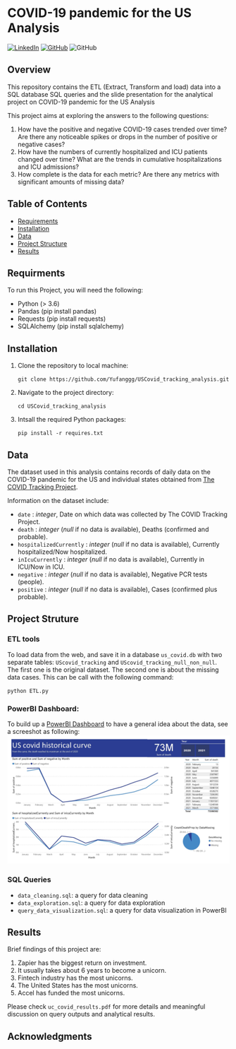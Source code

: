 # COVID-19 pandemic for the US Analysis
[![LinkedIn](https://img.shields.io/badge/-LinkedIn-black.svg?style=for-the-badge&logo=linkedin&colorB=555)](https://www.linkedin.com/in/yufang-w-1295881b5/) [![GitHub](https://img.shields.io/badge/GitHub-100000?style=for-the-badge&logo=github&logoColor=white&colorB=555)](https://github.com/Yufanggg) <img alt="GitHub" src=" https://img.shields.io/github/license/Yufanggg/USCovid_tracking_analysis?style=for-the-badge">

## Overview
This repository contains the ETL (Extract, Transform and load) data into a SQL database SQL queries and the slide presentation for the analytical project on COVID-19 pandemic for the US Analysis

This project aims at exploring the answers to the following questions:
1. How have the positive and negative COVID-19 cases trended over time? Are there any noticeable spikes or drops in the number of positive or negative cases?
2. How have the numbers of currently hospitalized and ICU patients changed over time? What are the trends in cumulative hospitalizations and ICU admissions?
3. How complete is the data for each metric? Are there any metrics with significant amounts of missing data?

## Table of Contents

- [Requirements](#requirements)
- [Installation](#installation)
- [Data](#Data)
- [Project Structure](#project-structure)
- [Results](#Results)

## Requirments
To run this Project, you will need the following:
- Python (> 3.6)
- Pandas (pip install pandas)
- Requests (pip install requests)
- SQLAlchemy (pip install sqlalchemy)

## Installation

1. Clone the repository to local machine:
   ```
   git clone https://github.com/Yufanggg/USCovid_tracking_analysis.git    
   ```

2. Navigate to the project directory:
   ```
   cd USCovid_tracking_analysis
   ```

3. Intsall the required Python packages:
   ```
   pip install -r requires.txt
   ```



## Data

The dataset used in this analysis contains records of daily data on the COVID-19 pandemic for the US and individual states obtained from [The COVID Tracking Project](https://covidtracking.com/). <br />

Information on the dataset include:
- `date` : *integer*, Date on which data was collected by The COVID Tracking Project.
- `death` : *integer* (*null* if no data is available), Deaths (confirmed and probable). 
 - `hospitalizedCurrently` : *integer* (*null* if no data is available), Currently hospitalized/Now hospitalized. 
- `inIcuCurrently` :  *integer* (*null* if no data is available), Currently in ICU/Now in ICU. 
- `negative` : *integer* (*null* if no data is available), Negative PCR tests (people). 
- `positive` : *integer* (*null* if no data is available), Cases (confirmed plus probable). 

## Project Struture

### ETL tools 
To load data from the web, and save it in a database `us_covid.db` with two separate tables: `UScovid_tracking` and `UScovid_tracking_null_non_null`. The first one is the original dataset. The second one is about the missing data cases. This can be call with the following command: 

```
python ETL.py
```

### PowerBI Dashboard:
To build up a [PowerBI Dashboard](./covid_tracking.pbix) to have a general idea about the data, see a screeshot as following: 
![alt text](./Images/covid_tracking.jpg)

### SQL Queries

- `data_cleaning.sql`: a query for data cleaning
- `data_exploration.sql`: a query for data exploration
- `query_data_visualization.sql`: a query for data visualization in PowerBI


## Results

Brief findings of this project are:
1. Zapier has the biggest return on investment.
2. It usually takes about 6 years to become a unicorn.
3. Fintech industry has the most unicorns.
4. The United States has the most unicorns.
5. Accel has funded the most unicorns.

Please check `uc_covid_results.pdf` for more details and meaningful discussion on query outputs and analytical results.




## Acknowledgments
